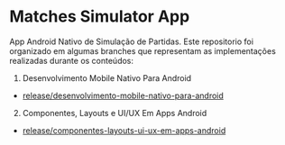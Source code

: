 # Matches Simulator App

App Android Nativo de Simulação de Partidas. 
Este repositorio foi organizado em algumas branches que representam as implementações realizadas durante os conteúdos:

1. Desenvolvimento Mobile Nativo Para Android
  - [release/desenvolvimento-mobile-nativo-para-android](https://github.com/Gontyjo/matches-simulator-app/tree/release/componentes-layouts-ui-ux-em-apps-android)

2. Componentes, Layouts e UI/UX Em Apps Android
  - [release/componentes-layouts-ui-ux-em-apps-android](https://github.com/Gontyjo/matches-simulator-app/tree/release/componentes-layouts-ui-ux-em-apps-android)



